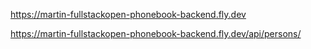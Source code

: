 https://martin-fullstackopen-phonebook-backend.fly.dev

https://martin-fullstackopen-phonebook-backend.fly.dev/api/persons/
